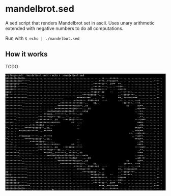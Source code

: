 # mandelbrot.sed

A sed script that renders Mandelbrot set in ascii. Uses unary arithmetic extended with negative numbers to do all computations.

Run with `$ echo | ./mandelbot.sed`

## How it works

TODO

![](demo.png)
